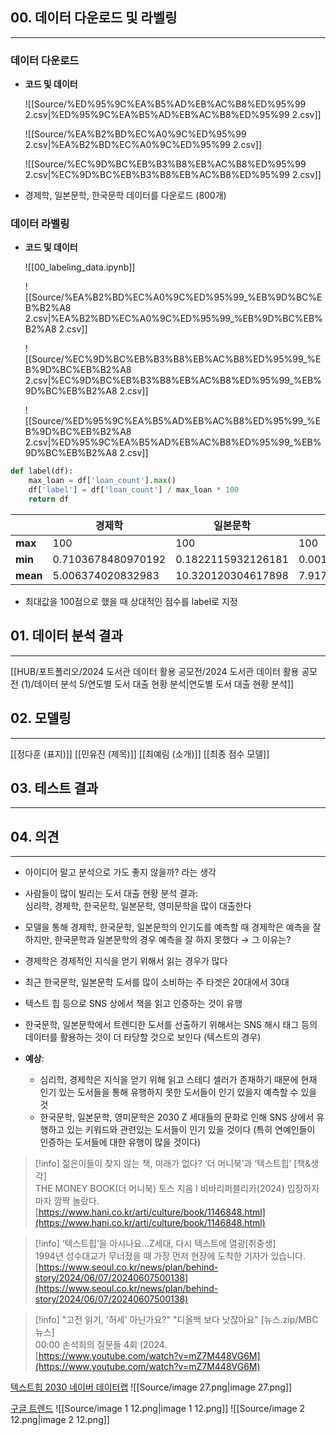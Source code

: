 ## 00. 데이터 다운로드 및 라벨링
---
### 데이터 다운로드
- **코드 및 데이터**
    
    ![[Source/%ED%95%9C%EA%B5%AD%EB%AC%B8%ED%95%99 2.csv|%ED%95%9C%EA%B5%AD%EB%AC%B8%ED%95%99 2.csv]]
    
    ![[Source/%EA%B2%BD%EC%A0%9C%ED%95%99 2.csv|%EA%B2%BD%EC%A0%9C%ED%95%99 2.csv]]
    
    ![[Source/%EC%9D%BC%EB%B3%B8%EB%AC%B8%ED%95%99 2.csv|%EC%9D%BC%EB%B3%B8%EB%AC%B8%ED%95%99 2.csv]]
    
- 경제학, 일본문학, 한국문학 데이터를 다운로드 (800개)
  
### 데이터 라벨링
- **코드 및 데이터**
    
    ![[00_labeling_data.ipynb]]
    
      
    
    ![[Source/%EA%B2%BD%EC%A0%9C%ED%95%99_%EB%9D%BC%EB%B2%A8 2.csv|%EA%B2%BD%EC%A0%9C%ED%95%99_%EB%9D%BC%EB%B2%A8 2.csv]]
    
    ![[Source/%EC%9D%BC%EB%B3%B8%EB%AC%B8%ED%95%99_%EB%9D%BC%EB%B2%A8 2.csv|%EC%9D%BC%EB%B3%B8%EB%AC%B8%ED%95%99_%EB%9D%BC%EB%B2%A8 2.csv]]
    
    ![[Source/%ED%95%9C%EA%B5%AD%EB%AC%B8%ED%95%99_%EB%9D%BC%EB%B2%A8 2.csv|%ED%95%9C%EA%B5%AD%EB%AC%B8%ED%95%99_%EB%9D%BC%EB%B2%A8 2.csv]]
    
```Python
def label(df):
    max_loan = df['loan_count'].max()
    df['label'] = df['loan_count'] / max_loan * 100
    return df
```
||**경제학**|**일본문학**|**한국문학**|
|---|---|---|---|
|**max**|100|100|100|
|**min**|0.7103678480970192|0.1822115932126181|0.0011258218499504|
|**mean**|5.006374020832983|10.320120304617898|7.917922346740229|
- 최대값을 100점으로 했을 때 상대적인 점수를 label로 지정
  
  
## 01. 데이터 분석 결과
---
[[HUB/포트폴리오/2024 도서관 데이터 활용 공모전/2024 도서관 데이터 활용 공모전 (1)/데이터 분석 5/연도별 도서 대출 현황 분석|연도별 도서 대출 현황 분석]]
  
  
## 02. 모델링
---
[[정다훈 (표지)]]
[[민유진 (제목)]]
[[최예림 (소개)]]
[[최종 점수 모델]]
  
  
## 03. 테스트 결과
---
  
  
## 04. 의견
---
- 아이디어 말고 분석으로 가도 좋지 않을까? 라는 생각
- 사람들이 많이 빌리는 도서 대출 현황 분석 결과:  
    심리학, 경제학, 한국문학, 일본문학, 영미문학을 많이 대출한다  
    
- 모델을 통해 경제학, 한국문학, 일본문학의 인기도를 예측할 때 경제학은 예측을 잘 하지만, 한국문학과 일본문학의 경우 예측을 잘 하지 못했다 → 그 이유는?
- 경제학은 경제적인 지식을 얻기 위해서 읽는 경우가 많다
- 최근 한국문학, 일본문학 도서를 많이 소비하는 주 타겟은 20대에서 30대
- 텍스트 힙 등으로 SNS 상에서 책을 읽고 인증하는 것이 유행
- 한국문학, 일본문학에서 트렌디한 도서를 선출하기 위해서는 SNS 해시 태그 등의 데이터를 활용하는 것이 더 타당할 것으로 보인다 (텍스트의 경우)
- **예상**:
    - 심리학, 경제학은 지식을 얻기 위해 읽고 스테디 셀러가 존재하기 때문에 현재 인기 있는 도서들을 통해 유행하지 못한 도서들이 인기 있을지 예측할 수 있을 것
    - 한국문학, 일본문학, 영미문학은 2030 Z 세대들의 문화로 인해 SNS 상에서 유행하고 있는 키워드와 관련있는 도서들이 인기 있을 것이다 (특히 연예인들이 인증하는 도서들에 대한 유행이 많을 것이다)
  

> [!info] 젊은이들이 찾지 않는 책, 미래가 없다? ‘더 머니북’과 ‘텍스트힙’ [책&생각]  
> THE MONEY BOOK(더 머니북) 토스 지음 l 비바리퍼블리카(2024) 입장하자마자 깜짝 놀랐다.  
> [https://www.hani.co.kr/arti/culture/book/1146848.html](https://www.hani.co.kr/arti/culture/book/1146848.html)  

> [!info] ‘텍스트힙’을 아시나요…Z세대, 다시 텍스트에 열광[취중생]  
> 1994년 성수대교가 무너졌을 때 가장 먼저 현장에 도착한 기자가 있습니다.  
> [https://www.seoul.co.kr/news/plan/behind-story/2024/06/07/20240607500138](https://www.seoul.co.kr/news/plan/behind-story/2024/06/07/20240607500138)  

> [!info] "고전 읽기, '허세' 아닌가요?" "디올백 보다 낫잖아요" [뉴스.zip/MBC뉴스]  
> 00:00 손석희의 질문들 4회 (2024.  
> [https://www.youtube.com/watch?v=mZ7M448VG6M](https://www.youtube.com/watch?v=mZ7M448VG6M)  
  
  
[텍스트힙 2030 네이버 데이터랩](https://datalab.naver.com/keyword/trendResult.naver?hashKey=N_c73a32db220d057223d78dc8daa4e28f)
![[Source/image 27.png|image 27.png]]
  
[구글 트렌드](https://trends.google.co.kr/trends/explore?geo=KR&q=%ED%85%8D%EC%8A%A4%ED%8A%B8%ED%9E%99&hl=ko)
![[Source/image 1 12.png|image 1 12.png]]
![[Source/image 2 12.png|image 2 12.png]]